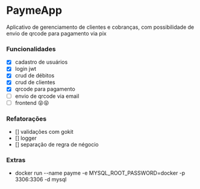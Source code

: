 # PaymeApp

  Aplicativo de gerenciamento de clientes e cobranças, com possibilidade de envio de qrcode para pagamento via pix

### Funcionalidades
  - [x] cadastro de usuários
  - [x] login jwt 
  - [x] crud de débitos
  - [x] crud de clientes
  - [x] qrcode para pagamento
  - [ ] envio de qrcode via email  
  - [ ] frontend 😝😝

### Refatorações
  - [] validações com gokit
  - [] logger
  - [] separação de regra de négocio

### Extras
  - docker run --name payme -e MYSQL_ROOT_PASSWORD=docker -p 3306:3306 -d mysql
